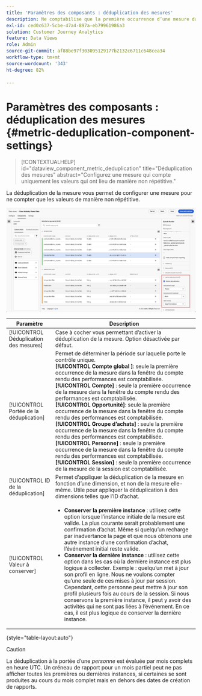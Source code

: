 ```yaml
---
title: 'Paramètres des composants : déduplication des mesures'
description: Ne comptabilise que la première occurrence dʼune mesure dans les rapports.
exl-id: ced0c637-5cbe-47a4-897a-eb79961986a3
solution: Customer Journey Analytics
feature: Data Views
role: Admin
source-git-commit: af88be97f303095129177b2132c6711c648cea34
workflow-type: tm+mt
source-wordcount: '343'
ht-degree: 82%

---
```


# Paramètres des composants : déduplication des mesures {#metric-deduplication-component-settings}

<!-- markdownlint-disable MD034 -->

>[!CONTEXTUALHELP]
>id="dataview_component_metric_deduplication"
>title="Déduplication des mesures"
>abstract="Configurez une mesure qui compte uniquement les valeurs qui ont lieu de manière non répétitive."

<!-- markdownlint-enable MD034 -->


La déduplication de la mesure vous permet de configurer une mesure pour ne compter que les valeurs de manière non répétitive.

![Déduplication des mesures](../assets/metric-deduplication.png)

| Paramètre | Description |
| --- | --- |
| [!UICONTROL Déduplication des mesures] | Case à cocher vous permettant dʼactiver la déduplication de la mesure. Option désactivée par défaut. |
| [!UICONTROL Portée de la déduplication] | Permet de déterminer la période sur laquelle porte le contrôle unique.<br/>**[!UICONTROL Compte global &#x200B;]**: seule la première occurrence de la mesure dans la fenêtre du compte rendu des performances est comptabilisée.<br/>**[!UICONTROL Compte]** : seule la première occurrence de la mesure dans la fenêtre du compte rendu des performances est comptabilisée.<br/>**[!UICONTROL Opportunité&#x200B;]**: seule la première occurrence de la mesure dans la fenêtre du compte rendu des performances est comptabilisée.<br/>**[!UICONTROL Groupe d’achats]** : seule la première occurrence de la mesure dans la fenêtre du compte rendu des performances est comptabilisée.<br/>**[!UICONTROL Personne &#x200B;]** : seule la première occurrence de la mesure dans la fenêtre du compte rendu des performances est comptabilisée.<br>**[!UICONTROL Session]** : seule la première occurrence de la mesure de la session est comptabilisée.<br> |
| [!UICONTROL ID de la déduplication] | Permet dʼappliquer la déduplication de la mesure en fonction dʼune dimension, et non de la mesure elle-même. Utile pour appliquer la déduplication à des dimensions telles que lʼID dʼachat. |
| [!UICONTROL Valeur à conserver] | <ul><li>**Conserver la première instance** : utilisez cette option lorsque l’instance initiale de la mesure est valide. La plus courante serait probablement une confirmation d’achat. Même si quelqu’un recharge par inadvertance la page et que nous obtenons une autre instance d’une confirmation d’achat, l’événement initial reste valide.</li><li>**Conserver la dernière instance** : utilisez cette option dans les cas où la dernière instance est plus logique à collecter. Exemple : quelqu’un met à jour son profil en ligne. Nous ne voulons compter qu’une seule de ces mises à jour par session. Cependant, cette personne peut mettre à jour son profil plusieurs fois au cours de la session. Si nous conservons la première instance, il peut y avoir des activités qui ne sont pas liées à l’événement. En ce cas, il est plus logique de conserver la dernière instance.</li></ul> |

{style="table-layout:auto"}

>[!CAUTION]
>
>La déduplication à la portée d’une _personne_ est évaluée par mois complets en heure UTC. Un créneau de rapport pour un mois partiel peut ne pas afficher toutes les premières ou dernières instances, si certaines se sont produites au cours du mois complet mais en dehors des dates de création de rapports.
